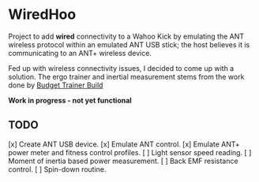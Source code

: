 # WiredHoo

Project to add **wired** connectivity to a Wahoo Kick by emulating the ANT wireless protocol within an emulated ANT USB stick; the host believes it is communicating to an ANT+ wireless device.

Fed up with wireless connectivity issues, I decided to come up with a solution. The ergo trainer and inertial measurement stems from the work done by [Budget Trainer Build](https://budgettrainerbuild.wordpress.com/)

**Work in progress - not yet functional**

## TODO

[x] Create ANT USB device.
[x] Emulate ANT control.
[x] Emulate ANT+ power meter and fitness control profiles.
[ ] Light sensor speed reading.
[ ] Moment of inertia based power measurement.
[ ] Back EMF resistance control.
[ ] Spin-down routine.
